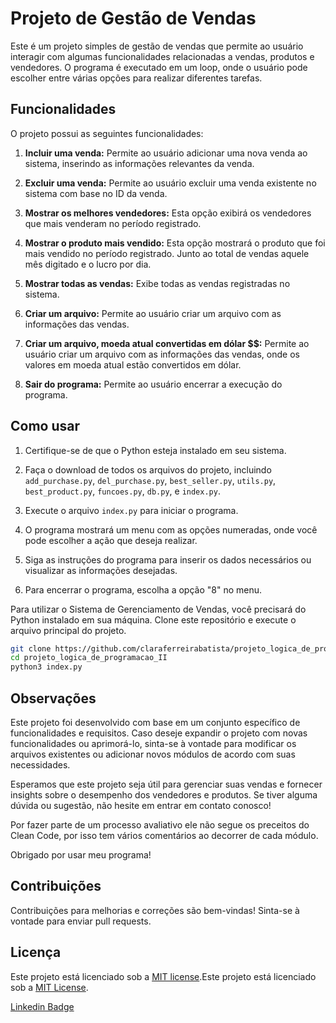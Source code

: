 # Projeto de Gestão de Vendas

Este é um projeto simples de gestão de vendas que permite ao usuário interagir com algumas funcionalidades relacionadas a vendas, produtos e vendedores. O programa é executado em um loop, onde o usuário pode escolher entre várias opções para realizar diferentes tarefas.

## Funcionalidades

O projeto possui as seguintes funcionalidades:

1. **Incluir uma venda:** Permite ao usuário adicionar uma nova venda ao sistema, inserindo as informações relevantes da venda.

2. **Excluir uma venda:** Permite ao usuário excluir uma venda existente no sistema com base no ID da venda.

3. **Mostrar os melhores vendedores:** Esta opção exibirá os vendedores que mais venderam no período registrado.

4. **Mostrar o produto mais vendido:** Esta opção mostrará o produto que foi mais vendido no período registrado. Junto ao total de vendas aquele mês digitado e o lucro por dia.

5. **Mostrar todas as vendas:** Exibe todas as vendas registradas no sistema.

6. **Criar um arquivo:** Permite ao usuário criar um arquivo com as informações das vendas.

7. **Criar um arquivo, moeda atual convertidas em dólar $$:** Permite ao usuário criar um arquivo com as informações das vendas, onde os valores em moeda atual estão convertidos em dólar.

8. **Sair do programa:** Permite ao usuário encerrar a execução do programa.

## Como usar

1. Certifique-se de que o Python esteja instalado em seu sistema.

2. Faça o download de todos os arquivos do projeto, incluindo `add_purchase.py`, `del_purchase.py`, `best_seller.py`, `utils.py`, `best_product.py`, `funcoes.py`, `db.py`, e `index.py`.

3. Execute o arquivo `index.py` para iniciar o programa.

4. O programa mostrará um menu com as opções numeradas, onde você pode escolher a ação que deseja realizar.

5. Siga as instruções do programa para inserir os dados necessários ou visualizar as informações desejadas.

6. Para encerrar o programa, escolha a opção "8" no menu.

Para utilizar o Sistema de Gerenciamento de Vendas, você precisará do Python instalado em sua máquina. Clone este repositório e execute o arquivo principal do projeto.

```bash
git clone https://github.com/claraferreirabatista/projeto_logica_de_programacao_II.git
cd projeto_logica_de_programacao_II
python3 index.py
```

## Observações

Este projeto foi desenvolvido com base em um conjunto específico de funcionalidades e requisitos. Caso deseje expandir o projeto com novas funcionalidades ou aprimorá-lo, sinta-se à vontade para modificar os arquivos existentes ou adicionar novos módulos de acordo com suas necessidades.

Esperamos que este projeto seja útil para gerenciar suas vendas e fornecer insights sobre o desempenho dos vendedores e produtos. Se tiver alguma dúvida ou sugestão, não hesite em entrar em contato conosco!

Por fazer parte de um processo avaliativo ele não segue os preceitos do Clean Code, por isso tem vários comentários ao decorrer de cada módulo.

Obrigado por usar meu programa!

## Contribuições

Contribuições para melhorias e correções são bem-vindas! Sinta-se à vontade para enviar pull requests.

## Licença

Este projeto está licenciado sob a [MIT license](LICENSE).Este projeto está licenciado sob a [MIT License](https://opensource.org/licenses/MIT).


[Linkedin Badge](https://img.shields.io/badge/-Clara%20Ferreira-ff512f?style=flat-square&logo=Linkedin&logoColor=white&color=blue&link=https://www.linkedin.com/in/clara-ferreira-batista/)
